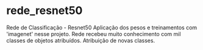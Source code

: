 # rede_resnet50
Rede de Classificação - Resnet50
Aplicação dos pesos e treinamentos com 'imagenet' nesse projeto.
Rede recebeu muito conhecimento com mil classes de objetos atribuídos.
Atribuição de novas classes.
